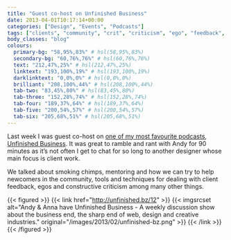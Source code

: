 ```yaml
---
title: "Guest co-host on Unfinished Business"
date: 2013-04-01T10:17:14+00:00
categories: ["Design", "Events", "Podcasts"]
tags: ["clients", "community", "crit", "criticism", "ego", "feedback", "freelancing", "mentor", "podcast"]
body_classes: "blog"
colours:
  primary-bg: "58,95%,83%" # hsl(58,95%,83%)
  secondary-bg: "60,76%,76%" # hsl(60,76%,76%)
  text: "212,47%,25%" # hsl(212,47%,25%)
  linktext: "193,100%,19%" # hsl(193,100%,19%)
  darklinktext: "0,0%,0%" # hsl(0,0%,0%)
  brilliant: "208,100%,44%" # hsl(208,100%,44%)
  tab-two: "83,45%,80%" # hsl(83,45%,80%)
  tab-three: "152,28%,74%" # hsl(152,28%,74%)
  tab-four: "189,37%,64%" # hsl(189,37%,64%)
  tab-five: "200,54%,57%" # hsl(200,54%,57%)
  tab-six: "205,68%,51%" # hsl(205,68%,51%)
---
```


Last week I was guest co-host on [one of my most favourite podcasts](/why-i-love-unfinished-business/ "Why I love Unfinished Business"), [Unfinished Business](http://unfinished.bz/12). It was great to ramble and rant with Andy for 90 minutes as it’s not often I get to chat for so long to another designer whose main focus is client work.

We talked about smoking chimps, mentoring and how we can try to help newcomers in the community, tools and techniques for dealing with client feedback, egos and constructive criticism among many other things.

{{< figured >}}
  {{< link href="http://unfinished.bz/12" >}}
  	{{< imgsrcset alt="Andy &amp; Anna have Unfinished Business - A weekly discussion show about the business end, the sharp end of web, design and creative industries." original="/images/2013/02/unfinished-bz.png" >}}
  {{< /link >}}
{{< /figured >}}

	
